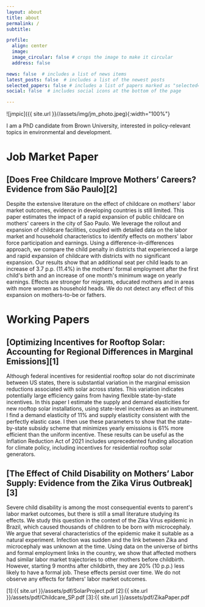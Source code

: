 ```yaml
---
layout: about
title: about
permalink: /
subtitle: 

profile:
  align: center
  image: 
  image_circular: false # crops the image to make it circular
  address: false

news: false  # includes a list of news items
latest_posts: false  # includes a list of the newest posts
selected_papers: false # includes a list of papers marked as "selected={true}"
social: false  # includes social icons at the bottom of the page

---
```


![jmpic]({{ site.url }}//assets/img/jm_photo.jpeg){:width="100%"}

I am a PhD candidate from Brown University, interested in policy-relevant topics in environmental and development.


# Job Market Paper

## [Does Free Childcare Improve Mothers’ Careers? Evidence from São Paulo][2]
Despite the extensive literature on the effect of childcare on mothers' labor market outcomes, evidence in developing countries is still limited. This paper estimates the impact of a rapid expansion of public childcare on mothers' careers in the city of Sao Paulo. We leverage the rollout and expansion of childcare facilities, coupled with detailed data on the labor market and household characteristics to identify effects on mothers' labor force participation and earnings. Using a difference-in-differences approach, we compare the child penalty in districts that experienced a large and rapid expansion of childcare with districts with no significant expansion. Our results show that an additional seat per child leads to an increase of 3.7 p.p. (11.4%) in the mothers' formal employment after the first child's birth and an increase of one month's minimum wage on yearly earnings. Effects are stronger for migrants, educated mothers and in areas with more women as household heads. We do not detect any effect of this expansion on mothers-to-be or fathers.


# Working Papers

## [Optimizing Incentives for Rooftop Solar: Accounting for Regional Differences in Marginal Emissions][1]

Although federal incentives for residential rooftop solar do not discriminate between US states, there is substantial variation in the marginal emission reductions associated with solar across states. This variation indicates potentially large efficiency gains from having flexible state-by-state incentives. In this paper I estimate the supply and demand elasticities for new rooftop solar installations, using state-level incentives as an instrument. I find a demand elasticity of 11% and supply elasticity consistent with the perfectly elastic case. I then use these parameters to show that the state-by-state subsidy scheme that minimizes yearly emissions is 61% more efficient than the uniform incentive. These results can be useful as the Inflation Reduction Act of 2021 includes unprecedented funding allocation for climate policy, including incentives for residential rooftop solar generators. 

## [The Effect of Child Disability on Mothers’ Labor Supply: Evidence from the Zika Virus Outbreak][3]

Severe child disability is among the most consequential events to parent's labor market outcomes, but there is still a small literature studying its effects. We study this question in the context of the Zika Virus epidemic in Brazil, which caused thousands of children to be born with microcephaly. We argue that several characteristics of the epidemic make it suitable as a natural experiment. Infection was sudden and the link between Zika and microcephaly was unknown at the time. Using data on the universe of births and formal employment links in the country, we show that affected mothers had similar labor market trajectories to other mothers before childbirth. However, starting 9 months after childbirth, they are 20% (10 p.p.) less likely to have a formal job. These effects persist over time. We do not observe any effects for fathers' labor market outcomes.

[1]:{{ site.url }}/assets/pdf/SolarProject.pdf
[2]:{{ site.url }}/assets/pdf/Childcare_SP.pdf
[3]:{{ site.url }}/assets/pdf/ZikaPaper.pdf
